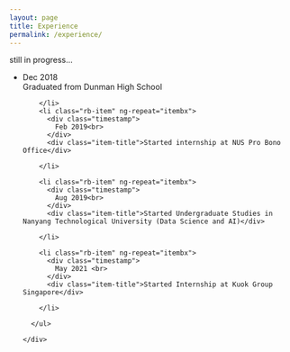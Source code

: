 ```yaml
---
layout: page
title: Experience
permalink: /experience/
---
```

<head>
still in progress...
</head>

<div class="container">


  <div class="rightbox">
    <div class="rb-container">
      <ul class="rb">
        <li class="rb-item" ng-repeat="itembx">
          <div class="timestamp">
            Dec 2018<br>
          </div>
          <div class="item-title">Graduated from Dunman High School</div>

        </li>
        <li class="rb-item" ng-repeat="itembx">
          <div class="timestamp">
            Feb 2019<br>
          </div>
          <div class="item-title">Started internship at NUS Pro Bono Office</div>

        </li>

        <li class="rb-item" ng-repeat="itembx">
          <div class="timestamp">
            Aug 2019<br>
          </div>
          <div class="item-title">Started Undergraduate Studies in Nanyang Technological University (Data Science and AI)</div>

        </li>

        <li class="rb-item" ng-repeat="itembx">
          <div class="timestamp">
            May 2021 <br>
          </div>
          <div class="item-title">Started Internship at Kuok Group Singapore</div>

        </li>

      </ul>

    </div>
  </div>
</div>